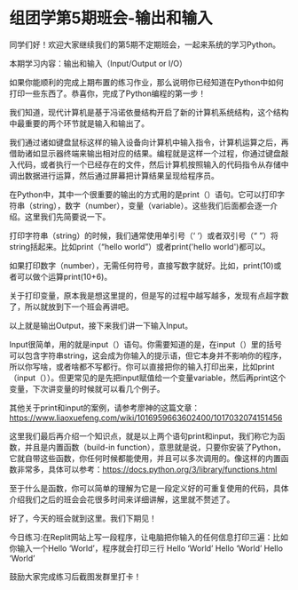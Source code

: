 # 组团学第5期班会-输出和输入

同学们好！欢迎大家继续我们的第5期不定期班会，一起来系统的学习Python。

本期学习内容：输出和输入（Input/Output or I/O）

如果你能顺利的完成上期布置的练习作业，那么说明你已经知道在Python中如何打印一些东西了。恭喜你，完成了Python编程的第一步！

我们知道，现代计算机是基于冯诺依曼结构开启了新的计算机系统结构，这个结构中最重要的两个环节就是输入和输出了。

我们通过诸如键盘鼠标这样的输入设备向计算机中输入指令，计算机运算之后，再借助诸如显示器终端来输出相对应的结果。编程就是这样一个过程，你通过键盘敲入代码，或者执行一个已经存在的文件，然后计算机按照输入的代码指令从存储中调出数据进行运算，然后通过屏幕把计算结果呈现给程序员。

在Python中，其中一个很重要的输出的方式用的是print（）语句。它可以打印字符串（string），数字（number），变量（variable）。这些我们后面都会逐一介绍。这里我们先简要说一下。

打印字符串（string）的时候，我们通常使用单引号（‘ ‘）或者双引号（“ ”）将string括起来。比如print（“hello world”）或者print('hello world')都可以。

如果打印数字（number），无需任何符号，直接写数字就好。比如，print(10)或者可以做个运算print(10+6)。

关于打印变量，原本我是想这里提的，但是写的过程中越写越多，发现有点超字数了，所以就放到下一个班会再讲吧。

以上就是输出Output，接下来我们讲一下输入Input。

Input很简单，用的就是input（）语句。你需要知道的是，在input（）里的括号可以包含字符串string，这会成为你输入的提示语，但它本身并不影响你的程序，所以你写啥，或者啥都不写都行。你可以直接把你的输入打印出来，比如print（input（））。但更常见的是先把input赋值给一个变量variable，然后再print这个变量，下次讲变量的时候就可以看几个例子。

其他关于print和input的案例，请参考廖神的这篇文章：https://www.liaoxuefeng.com/wiki/1016959663602400/1017032074151456

这里我们最后再介绍一个知识点，就是以上两个语句print和input，我们称它为函数，并且是内置函数（build-in function），意思就是说，只要你安装了Python，它就自带这些函数，你任何时候都能使用，并且可以多次调用的。像这样的内置函数非常多，具体可以参考：https://docs.python.org/3/library/functions.html

至于什么是函数，你可以简单的理解为它是一段定义好的可重复使用的代码，具体介绍我们之后的班会会花很多时间来详细讲解，这里就不赘述了。

好了，今天的班会就到这里。我们下期见！

今日练习:在Replit网站上写一段程序，让电脑把你输入的任何信息打印三遍：比如你输入一个Hello ‘World’，程序就会打印三行
Hello ‘World’
Hello ‘World’
Hello ‘World’

鼓励大家完成练习后截图发群里打卡！

